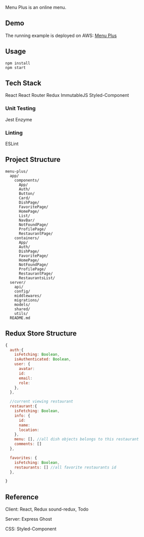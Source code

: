 Menu Plus is an online menu.

## Demo
The running example is deployed on AWS: [Menu Plus](http://menuplus.yanhaoli.com)


## Usage
```
npm install
npm start
```

## Tech Stack
React
React Router
Redux
ImmutableJS
Styled-Component

### Unit Testing
Jest
Enzyme

### Linting
ESLint

## Project Structure
```
menu-plus/
  app/
    components/
      App/
      Auth/
      Button/
      Card/
      DishPage/
      FavoritePage/
      HomePage/
      List/
      NavBar/
      NotFoundPage/
      ProfilePage/
      RestaurantPage/
    containers/
      App/
      Auth/
      DishPage/
      FavoritePage/
      HomePage/
      NotFoundPage/
      ProfilePage/
      RestaurantPage/
      RestaurantsList/
  server/
    api/
    config/
    middlewares/
    migrations/
    models/
    shared/
    utils/
  README.md
```

## Redux Store Structure
```javascript
{
  auth:{
    isFetching: Boolean,
    isAuthenticated: Boolean,
    user: {
      avatar:
      id:
      email:
      role:
    },
  },

  //current viewing restaurant
  restaurant:{
    isFetching: Boolean,
    info: {
      id:
      name:
      location:
    },
    menu: [], //all dish objects belongs to this restaurant
    comments: []
  },

  favorites: {
    isFetching: Boolean,
    restaurants: [] //all favorite restaurants id
  },

}
```



## Reference
Client: React, Redux
sound-redux, Todo

Server: Express
Ghost

CSS: Styled-Component
